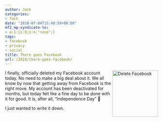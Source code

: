 ```yaml
---
author: Jack
categories:
- Tech
date: "2018-07-04T15:40:59+00:00"
mf2_mp-syndicate-to:
- a:1:{i:0;s:4:"none";}
tags:
- facebook
- privacy
- social
title: There goes Facebook
url: /2018/there-goes-facebook/
---
```

<img style="float: right;" title="2018-07-04_Delete_Facebook.png" src="/img/2018/07/2018-07-04_Delete_Facebook.png" alt="Delete Facebook" width="150" height="153" border="0" />

I finally, officially deleted my Facebook account today. No need to make a big deal about it. We all know by now that getting away from Facebook is the right move. My account has been deactivated for months, but today felt like a fine day to be done with it for good. It is, after all, &#8220;Independence Day&#8221; 🙂

I just wanted to write it down.